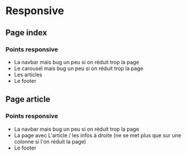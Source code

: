 # Responsive

## Page index

### Points responsive

- La navbar mais bug un peu si on réduit trop la page
- Le carousel mais bug un peu si on réduit trop la page
- Les articles
- Le footer


## Page article

### Points responsive

- La navbar mais bug un peu si on réduit trop la page
- La page avec L'article / les infos à droite (ne se met plus que sur une colonne si l'on réduit la page)
- Le footer